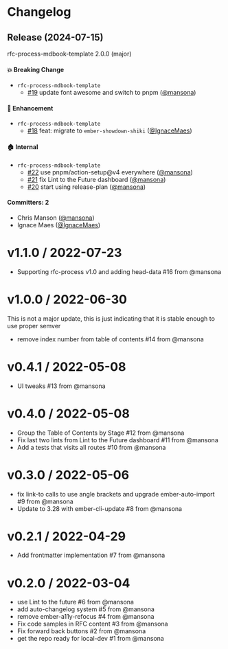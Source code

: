 # Changelog

## Release (2024-07-15)

rfc-process-mdbook-template 2.0.0 (major)

#### :boom: Breaking Change
* `rfc-process-mdbook-template`
  * [#19](https://github.com/empress/rfc-process-mdbook-template/pull/19) update font awesome and switch to pnpm ([@mansona](https://github.com/mansona))

#### :rocket: Enhancement
* `rfc-process-mdbook-template`
  * [#18](https://github.com/empress/rfc-process-mdbook-template/pull/18) feat: migrate to `ember-showdown-shiki` ([@IgnaceMaes](https://github.com/IgnaceMaes))

#### :house: Internal
* `rfc-process-mdbook-template`
  * [#22](https://github.com/empress/rfc-process-mdbook-template/pull/22) use pnpm/action-setup@v4 everywhere ([@mansona](https://github.com/mansona))
  * [#21](https://github.com/empress/rfc-process-mdbook-template/pull/21) fix Lint to the Future dashboard ([@mansona](https://github.com/mansona))
  * [#20](https://github.com/empress/rfc-process-mdbook-template/pull/20) start using release-plan ([@mansona](https://github.com/mansona))

#### Committers: 2
- Chris Manson ([@mansona](https://github.com/mansona))
- Ignace Maes ([@IgnaceMaes](https://github.com/IgnaceMaes))

v1.1.0 / 2022-07-23
==================
* Supporting rfc-process v1.0 and adding head-data #16 from @mansona

v1.0.0 / 2022-06-30
==================

This is not a major update, this is just indicating that it is stable enough to use proper semver

* remove index number from table of contents #14 from @mansona

v0.4.1 / 2022-05-08
==================
* UI tweaks #13 from @mansona

v0.4.0 / 2022-05-08
==================
* Group the Table of Contents by Stage #12 from @mansona
* Fix last two lints from Lint to the Future dashboard #11 from @mansona
* Add a tests that visits all routes #10 from @mansona

v0.3.0 / 2022-05-06
==================
* fix link-to calls to use angle brackets and upgrade ember-auto-import #9 from @mansona
* Update to 3.28 with ember-cli-update #8 from @mansona

v0.2.1 / 2022-04-29
==================
* Add frontmatter implementation #7 from @mansona

v0.2.0 / 2022-03-04
==================
* use Lint to the future #6 from @mansona
* add auto-changelog system #5 from @mansona
* remove ember-a11y-refocus #4 from @mansona
* Fix code samples in RFC content #3 from @mansona
* Fix forward back buttons #2 from @mansona
* get the repo ready for local-dev #1 from @mansona
